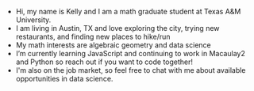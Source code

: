 - Hi, my name is Kelly and I am a math graduate student at Texas A&M University.
- I am living in Austin, TX and love exploring the city, trying new restaurants, and finding new places to hike/run
- My math interests are algebraic geometry and data science
- I’m currently learning JavaScript and continuing to work in Macaulay2 and Python so reach out if you want to code together!
- I'm also on the job market, so feel free to chat with me about available opportunities in data science.

<!---
kmaluccio/kmaluccio is a ✨ special ✨ repository because its `README.md` (this file) appears on your GitHub profile.
You can click the Preview link to take a look at your changes.
--->
